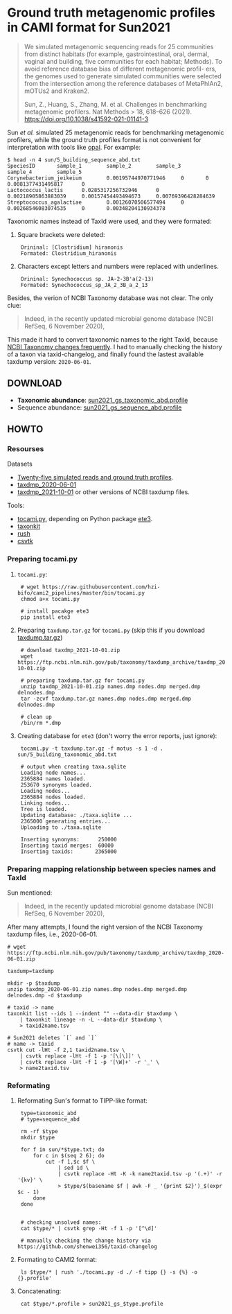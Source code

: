 # Ground truth metagenomic profiles in CAMI format for Sun2021

> We
> simulated metagenomic sequencing reads for 25 communities
> from distinct habitats (for example, gastrointestinal, oral, dermal,
> vaginal and building, five communities for each habitat; Methods).
> To avoid reference database bias of different metagenomic profil-
> ers, the genomes used to generate simulated communities were
> selected from the intersection among the reference databases of
> MetaPhlAn2, mOTUs2 and Kraken2.
> 
> Sun, Z., Huang, S., Zhang, M. et al. Challenges in benchmarking metagenomic profilers. Nat Methods > 18, 618–626 (2021). https://doi.org/10.1038/s41592-021-01141-3

Sun *et al.* simulated 25 metagenomic reads for benchmarking metagenomic profilers,
while the ground truth profiles format is not convenient for interpretation
with tools like [opal](https://github.com/CAMI-challenge/OPAL). For example:

    $ head -n 4 sun/5_building_sequence_abd.txt 
    SpeciesID       sample_1        sample_2        sample_3        sample_4        sample_5
    Corynebacterium_jeikeium        0.00195744970771946     0       0       0.0081377431495817      0
    Lactococcus_lactis      0.0285317256732946      0       0.00218905863883039     0.00157454493494673     0.00769396428284639
    Streptococcus_agalactiae        0.00126070506577494     0       0.00268546083074535     0       0.00348204130934378

Taxonomic names instead of TaxId were used, and they were formated:

1. Square brackets were deleted:

        Orininal: [Clostridium] hiranonis
        Formated: Clostridium_hiranonis

2. Characters except letters and numbers were replaced with underlines.

        Orininal: Synechococcus sp. JA-2-3B'a(2-13)
        Formated: Synechococcus_sp_JA_2_3B_a_2_13

Besides, the verion of NCBI Taxonomy database was not clear. The only clue:

> Indeed, in the recently updated microbial genome database (NCBI RefSeq, 6 November 2020),

This made it hard to convert taxonomic names to the right TaxId,
because [NCBI Taxonomy changes frequently](https://github.com/shenwei356/taxid-changelog).
I had to manually checking the history of a taxon via taxid-changelog,
and finally found the lastest available taxdump version: `2020-06-01`.

## DOWNLOAD

- **Taxonomic abundance**: [sun2021_gs_taxonomic_abd.profile](https://github.com/shenwei356/sun2021-cami-profiles/blob/master/sun2021_gs_taxonomic_abd.profile)
- Sequence abundance: [sun2021_gs_sequence_abd.profile](https://github.com/shenwei356/sun2021-cami-profiles/blob/master/sun2021_gs_sequence_abd.profile)

## HOWTO

### Resourses

Datasets

- [Twenty-five simulated reads and ground truth profiles](https://figshare.com/projects/Pitfalls_and_Opportunities_in_Benchmarking_Metagenomic_Classifiers/79916).
- [taxdmp_2020-06-01](https://ftp.ncbi.nlm.nih.gov/pub/taxonomy/taxdump_archive/taxdmp_2020-06-01.zip)
- [taxdmp_2021-10-01](https://ftp.ncbi.nlm.nih.gov/pub/taxonomy/taxdump_archive/taxdmp_2021-10-01.zip) or other versions of NCBI taxdump files.

Tools:

- [tocami.py](https://github.com/hzi-bifo/cami2_pipelines/blob/master/bin/tocami.py), depending on Python package [ete3](http://etetoolkit.org/).
- [taxonkit](https://github.com/shenwei356/taxonkit)
- [rush](https://github.com/shenwei356/rush)
- [csvtk](https://github.com/shenwei356/csvtk)

### Preparing tocami.py

1. `tocami.py`:

        # wget https://raw.githubusercontent.com/hzi-bifo/cami2_pipelines/master/bin/tocami.py
        chmod a+x tocami.py
        
        # install pacakge ete3
        pip install ete3

2. Preparing `taxdump.tar.gz` for `tocami.py` (skip this if you download [taxdump.tar.gz](ftp://ftp.ncbi.nih.gov/pub/taxonomy/taxdump.tar.gz))

        # download taxdmp_2021-10-01.zip
        wget https://ftp.ncbi.nlm.nih.gov/pub/taxonomy/taxdump_archive/taxdmp_2021-10-01.zip
        
        # preparing taxdump.tar.gz for tocami.py
        unzip taxdmp_2021-10-01.zip names.dmp nodes.dmp merged.dmp delnodes.dmp 
        tar -zcvf taxdump.tar.gz names.dmp nodes.dmp merged.dmp delnodes.dmp
        
        # clean up
        /bin/rm *.dmp
        
3. Creating database for `ete3` (don't worry the error reports, just ignore):

        tocami.py -t taxdump.tar.gz -f motus -s 1 -d . sun/5_building_taxonomic_abd.txt 
        
        # output when creating taxa.sqlite
        Loading node names...
        2365884 names loaded.
        253670 synonyms loaded.
        Loading nodes...
        2365884 nodes loaded.
        Linking nodes...
        Tree is loaded.
        Updating database: ./taxa.sqlite ...
        2365000 generating entries... 
        Uploading to ./taxa.sqlite

        Inserting synonyms:      250000 
        Inserting taxid merges:  60000 
        Inserting taxids:       2365000

### Preparing mapping relationship between species names and TaxId

Sun mentioned:

> Indeed, in the recently updated microbial genome database (NCBI RefSeq, 6 November 2020),

After many attempts, I found the right version of the NCBI Taxonomy taxdump files, i.e., 2020-06-01.

    # wget https://ftp.ncbi.nlm.nih.gov/pub/taxonomy/taxdump_archive/taxdmp_2020-06-01.zip
    
    taxdump=taxdump
    
    mkdir -p $taxdump
    unzip taxdmp_2020-06-01.zip names.dmp nodes.dmp merged.dmp delnodes.dmp -d $taxdump
    
    # taxid -> name
    taxonkit list --ids 1 --indent "" --data-dir $taxdump \
        | taxonkit lineage -n -L --data-dir $taxdump \
        > taxid2name.tsv
    
    # Sun2021 deletes `[` and `]`
    # name -> taxid
    csvtk cut -lHt -f 2,1 taxid2name.tsv \
        | csvtk replace -lHt -f 1 -p '[\[\]]' \
        | csvtk replace -lHt -f 1 -p '[\W]+' -r '_' \
        > name2taxid.tsv
        

### Reformating

1. Reformating Sun's format to TIPP-like format:

        type=taxonomic_abd
        # type=sequence_abd
                
        rm -rf $type
        mkdir $type
        
        for f in sun/*$type.txt; do
            for c in $(seq 2 6); do 
                cut -f 1,$c $f \
                    | sed 1d \
                    | csvtk replace -Ht -K -k name2taxid.tsv -p '(.+)' -r '{kv}' \
                    > $type/$(basename $f | awk -F _ '{print $2}')_$(expr $c - 1)           
            done 
        done
        
        
        # checking unsolved names:
        cat $type/* | csvtk grep -Ht -f 1 -p '[^\d]'
        
        # manually checking the change history via https://github.com/shenwei356/taxid-changelog
        
2. Formating to CAMI2 format:

        ls $type/* | rush './tocami.py -d ./ -f tipp {} -s {%} -o {}.profile'
        
3. Concatenating:

        cat $type/*.profile > sun2021_gs_$type.profile

    
